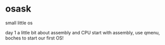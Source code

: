 # osask
small little os

day 1 a little bit about assembly and CPU
start with assembly, use qmenu, boches to start our first OS!
